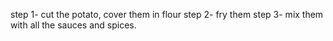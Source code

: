step 1- cut the potato, cover them in flour
step 2- fry them
step 3- mix them with all the sauces and spices.